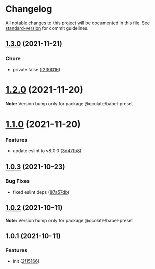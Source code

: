 # Changelog

All notable changes to this project will be documented in this file. See [standard-version](https://github.com/conventional-changelog/standard-version) for commit guidelines.

## [1.3.0](https://github.com/qcolate/web-configs/compare/v1.4.0...v1.3.0) (2021-11-21)


### Chore

* private false ([f230016](https://github.com/qcolate/web-configs/commit/f2300167762237bb31ee1e705dadf64a53a3a72d))

# [1.2.0](https://github.com/qcolate/web-configs/compare/@qcolate/babel-preset@1.1.0...@qcolate/babel-preset@1.2.0) (2021-11-20)

**Note:** Version bump only for package @qcolate/babel-preset





# [1.1.0](https://github.com/qcolate/web-configs/compare/@qcolate/babel-preset@1.0.3...@qcolate/babel-preset@1.1.0) (2021-11-20)


### Features

* update eslint to v8.0.0 ([3d47fb8](https://github.com/qcolate/web-configs/commit/3d47fb8dbada4b2d72b9236907793a5303a44d09))


## [1.0.3](https://github.com/qcolate/web-configs/compare/@qcolate/babel-preset@1.0.2...@qcolate/babel-preset@1.0.3) (2021-10-23)


### Bug Fixes

* fixed eslint deps ([87a57db](https://github.com/qcolate/web-configs/commit/87a57db08e86479d062d50648ad439ca6eb15423))


## [1.0.2](https://github.com/qcolate/web-configs/compare/@qcolate/babel-preset@1.0.1...@qcolate/babel-preset@1.0.2) (2021-10-11)

**Note:** Version bump only for package @qcolate/babel-preset


## 1.0.1 (2021-10-11)


### Features

* init ([2f15166](https://github.com/qcolate/web-configs/commit/2f15166f736522f62a4ba3a0e0c2df995fbf9b1e))
